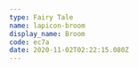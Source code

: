 ```yaml
---
type: Fairy Tale
name: lapicon-broom
display_name: Broom
code: ec7a
date: 2020-11-02T02:22:15.080Z
---
```

